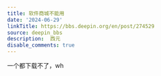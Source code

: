 ```yaml
---
title: 软件商城不能用
date: '2024-06-29'
linkTitle: https://bbs.deepin.org/en/post/274529
source: deepin_bbs
description:  西元 
disable_comments: true
---
```

一个都下载不了，wh
